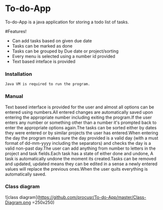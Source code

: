 
# To-do-App
To-do-App is a java application for storing a todo list of tasks.

#Features!

  - Can add tasks based on given due date
  - Tasks can be  marked as done
  - Tasks can be grouped by Due date or project/sorting
  - Every menu is selected using a number id provided 
  - Text based inteface is provided
  
### Installation
    Java VM is required to run the program.
    

### Manual

Text based interface is provided for the user and almost all options can be entered using numbers.All entered changes are automatically saved upon entering the appropriate number including exiting the program.If the user enters any number or something other than a number it's prompted back to enter the appropriate options again.The tasks can be sorted either by dates they were entered or by similar projects the user has entered.When entering the day the program makes sure the day provided is a valid day (with a must format of dd-mm-yyyy including the separators) and checks the day is a valid non-past day.The user can add anything from number to letters in the project and task fields.Each task has a state of either done and undone, A task is automatically undone the moment its created.Tasks can be removed and updated, updated means they can be edited in a sense a newly entered values will replace the previous ones.When the user quits everything is automatically saved.


### Class diagram
![class diagram](https://github.com/procusr/To-do-App/master/Class-Diagram.png =250x250)
